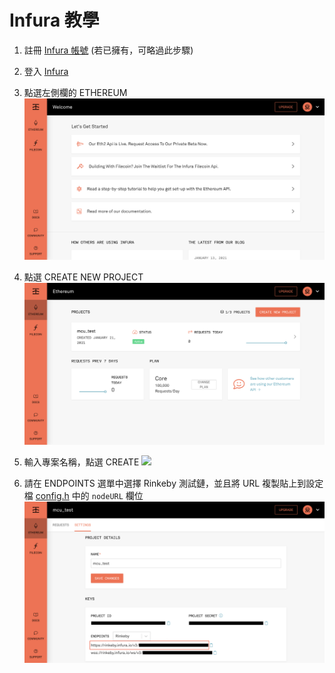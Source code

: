 # Infura 教學

1. 註冊 [Infura 帳號](https://infura.io/register) (若已擁有，可略過此步驟)

2. 登入 [Infura](https://infura.io/login)

3. 點選左側欄的 ETHEREUM
   ![](../image/ethereum.png)

4. 點選 CREATE NEW PROJECT
   ![](../image/create_new_project.png)

5. 輸入專案名稱，點選 CREATE
   ![](https://i.imgur.com/26dhmMa.png)

6. 請在 ENDPOINTS 選單中選擇 Rinkeby 測試鏈，並且將 URL 複製貼上到設定檔 [config.h](../example/spo-client-example/config.h) 中的 `nodeURL` 欄位
   ![](../image/copy_url.png)

